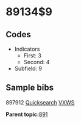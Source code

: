 # 89134$9

## Codes

-   Indicators
    -   First: 3
    -   Second: 4
-   Subfield: 9

## Sample bibs

897912 [Quicksearch](https://search.library.yale.edu/catalog/897912) [VXWS](http://prodorbis.library.yale.edu:7014/vxws/GetHoldingsService?bibId=897912)

**Parent topic:**[891](../../tags/891/891.md)

